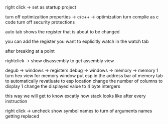  right click -> set as startup project

turn off optimizaition properties -> c/c++ -> optimization
turn complie as c code
turn off security protections

auto tab shows the register that is about to be changed

you can add the register you want to explicitly watch in the watch tab

after breaking at a point 

rightclick -> show disassembly to get assembly view

degub -> windows -> registers
debug -> windows -> memory -> memory 1
turn hex view for memory window
put esp in the address bar of memory tab to automatically revatluate to esp location
change the number of columns to display 1
change the displayed value to 4 byte intergers

this way we will get to know excatly how stack looks like after every instruction

right click -> uncheck show symbol names to turn of arguments names getting replaced






